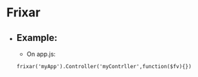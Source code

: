 # Frixar

- ## Example:
    - On app.js:

    `frixar('myApp').Controller('myContrller',function($fv){})`
    
